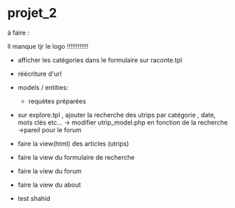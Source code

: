 # projet_2


<!--     /\
       / ! \
      /  !  \
     /   !   \
    /         \
   /_____!____ \

-->


à faire :

Il manque tjr le logo !!!!!!!!!!!!

- afficher les catégories dans le formulaire sur raconte.tpl
- réécriture d'url 
- models / entities:
  - requètes préparées 

- sur explore.tpl , ajouter la recherche des utrips par catégorie , date, mots clés etc...
  -> modifier utrip_model.php en fonction de la recherche
  ->pareil pour le forum

- faire la view(html) des articles (utrips)
- faire la view du formulaire de recherche
- faire la view du forum
- faire la view du about
- test shahid
